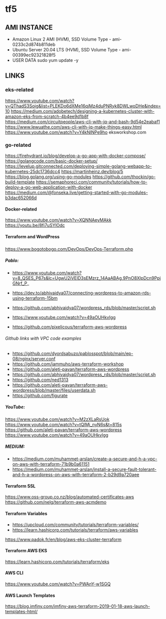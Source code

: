 # tf5

## AMI INSTANCE 
- Amazon Linux 2 AMI (HVM), SSD Volume Type - ami-0233c2d874b811deb
- Ubuntu Server 20.04 LTS (HVM), SSD Volume Type - ami-00399ec92321828f5
- USER DATA
sudo yum update -y


## LINKS
 ### eks-related
https://www.youtube.com/watch?v=QThadS3Soig&list=PLEKDo6dXMe16qjMz4duPNRyk8DWLwoDHe&index=10
https://medium.com/adobetech/designing-a-kubernetes-cluster-with-amazon-eks-from-scratch-4b4ee9d1b8f
https://medium.com/circuitpeople/aws-cli-with-jq-and-bash-9d54e2eabaf1
https://www.lewuathe.com/aws-cli-with-jq-make-things-easy.html
https://www.youtube.com/watch?v=Y4kNINPe9ho
eksworkshop.com

### go-related
https://firehydrant.io/blog/develop-a-go-app-with-docker-compose/
https://golangcode.com/basic-docker-setup/
https://levelup.gitconnected.com/deploying-simple-golang-webapp-to-kubernetes-25dc1736dcc4
https://martinheinz.dev/blog/5
https://blog.golang.org/using-go-modules
https://github.com/thockin/go-build-template
https://semaphoreci.com/community/tutorials/how-to-deploy-a-go-web-application-with-docker
https://medium.com/@fonseka.live/getting-started-with-go-modules-b3dac652066d

#### Docker-related
https://www.youtube.com/watch?v=XQNNAeyMAkk
https://youtu.be/8fi7uSYlOdc

#### Terraform and WordPress

#####
https://www.bogotobogo.com/DevOps/DevOps-Terraform.php

##### Pablo:
- https://www.youtube.com/watch?v=8_QSES_P67s&lc=UgwU2iVElD3sEMzrz_14AaABAg.9PnO8XlpDcn9PpjGNrf_P_



- https://dev.to/abhivaidya07/connecting-wordpress-to-amazon-rds-using-terraform-15bm
- https://github.com/abhivaidya07/wordpress_rds/blob/master/script.sh



- https://www.youtube.com/watch?v=49aOUHkvlgg


- https://github.com/pixelicous/terraform-aws-wordpress

###### Github links with VPC code examples
- https://github.com/dyordsabuzo/pablosspot/blob/main/ep-08/nginx/server.conf
- https://github.com/iammuho/aws-terraform-workshop
- https://github.com/aleti-pavan/terraform-aws-wordpress
- https://github.com/abhivaidya07/wordpress_rds/blob/master/script.sh
- https://github.com/ned1313
- https://github.com/aleti-pavan/terraform-aws-wordpress/blob/master/files/userdata.sh
- https://github.com/figurate

##### YouTube:
https://www.youtube.com/watch?v=M2zXLaRsUok
https://www.youtube.com/watch?v=tQlMj_nyN6s&t=815s
https://github.com/aleti-pavan/terraform-aws-wordpress
https://www.youtube.com/watch?v=49aOUHkvlgg

##### MEDIUM:
- https://medium.com/muhammet-arslan/create-a-secure-and-h-a-vpc-on-aws-with-terraform-71b9b0a61151
- https://medium.com/muhammet-arslan/install-a-secure-fault-tolerant-and-h-a-wordpress-on-aws-with-terraform-2-b29d9a720aee


#### Terraform SSL 
https://www.oss-group.co.nz/blog/automated-certificates-aws
https://github.com/nelg/terraform-aws-acmdemo


#### Terraform Variables
- https://upcloud.com/community/tutorials/terraform-variables/
- https://learn.hashicorp.com/tutorials/terraform/aws-variables

https://www.padok.fr/en/blog/aws-eks-cluster-terraform

#### Terraform AWS EKS

https://learn.hashicorp.com/tutorials/terraform/eks


#### AWS CLI

https://www.youtube.com/watch?v=PWAnY-w1SGQ

#### AWS Launch Templates
https://blog.imfiny.com/imfiny-aws-terraform-2019-01-18-aws-launch-templates-html/
